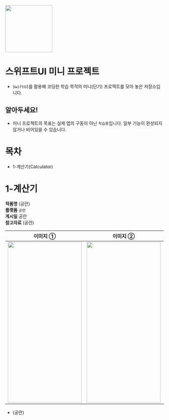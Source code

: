 <img src="https://user-images.githubusercontent.com/21079970/211797254-babc20dc-10c1-4edd-8ce2-56b1e6ee497c.png" align="center" width="150" height="150">

# 스위프트UI 미니 프로젝트
* `SwiftUI`를 활용해 코딩한 학습 목적의 미니(단기) 프로젝트를 모아 놓은 저장소입니다.

## 알아두세요!
* 미니 프로젝트의 목표는 실제 앱의 구동이 아닌 `학습용`입니다. 일부 기능이 완성되지 않거나 비어있을 수 있습니다.

# 목차
* 1-계산기(Calculator)

# 1-계산기

**작품명** (공란) <br>
**플랫폼** `공란` <br>
**게시일**  공란 <br>
**참고자료** (공란)

| 이미지 ① | 이미지 ② | 이미지 ③ |
| :--: | :--: | :--: |
| <img src="" align="center" width="235" height="511"> | <img src="" align="center" width="235" height="511"> | <img src="" align="center" width="235" height="511"> |

* (공란)

<br>
